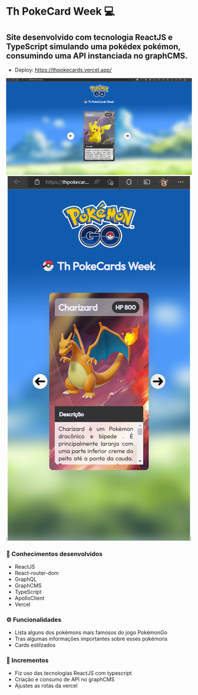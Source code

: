 # Th PokeCard Week 💻
## Site desenvolvido com tecnologia ReactJS e TypeScript simulando uma pokédex pokémon, consumindo uma API instanciada no graphCMS.

- Deploy: https://thpokecards.vercel.app/

![Imagem site](./src/assets/foto-readme_1.png)
:![Imagem site](./src/assets/foto-readme_2.png):

### 🚀 Conhecimentos desenvolvidos
- ReactJS
- React-router-dom
- GraphQL
- GraphCMS
- TypeScript
- ApolloClient
- Vercel

### ⚙️ Funcionalidades
- Lista alguns dos pokémons mais famosos do jogo PokémonGo
- Tras algumas informações importantes sobre esses pokémons 
- Cards estilzados

### 🧩 Incrementos
- Fiz uso das tecnologias ReactJS com typescript 
- Criação e consumo de API no graphCMS
- Ajustes as rotas da vercel



